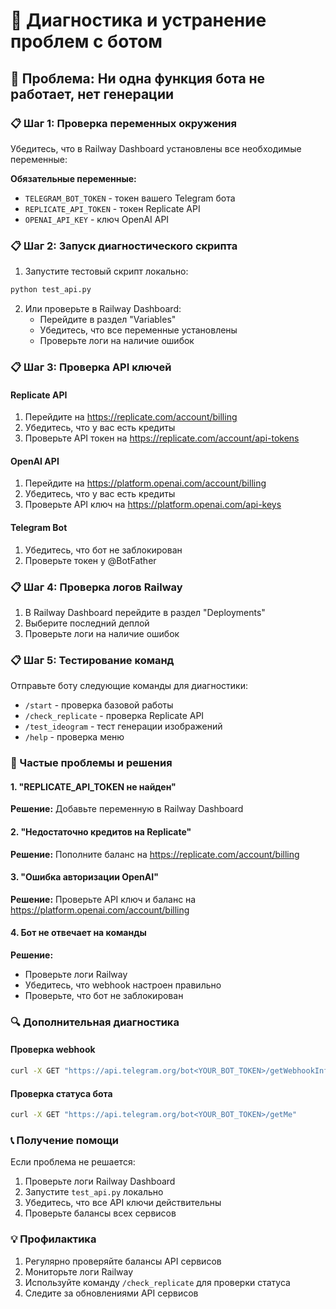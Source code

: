 # 🔧 Диагностика и устранение проблем с ботом

## 🚨 Проблема: Ни одна функция бота не работает, нет генерации

### 📋 Шаг 1: Проверка переменных окружения

Убедитесь, что в Railway Dashboard установлены все необходимые переменные:

**Обязательные переменные:**
- `TELEGRAM_BOT_TOKEN` - токен вашего Telegram бота
- `REPLICATE_API_TOKEN` - токен Replicate API  
- `OPENAI_API_KEY` - ключ OpenAI API

### 📋 Шаг 2: Запуск диагностического скрипта

1. Запустите тестовый скрипт локально:
```bash
python test_api.py
```

2. Или проверьте в Railway Dashboard:
   - Перейдите в раздел "Variables"
   - Убедитесь, что все переменные установлены
   - Проверьте логи на наличие ошибок

### 📋 Шаг 3: Проверка API ключей

#### Replicate API
1. Перейдите на https://replicate.com/account/billing
2. Убедитесь, что у вас есть кредиты
3. Проверьте API токен на https://replicate.com/account/api-tokens

#### OpenAI API
1. Перейдите на https://platform.openai.com/account/billing
2. Убедитесь, что у вас есть кредиты
3. Проверьте API ключ на https://platform.openai.com/api-keys

#### Telegram Bot
1. Убедитесь, что бот не заблокирован
2. Проверьте токен у @BotFather

### 📋 Шаг 4: Проверка логов Railway

1. В Railway Dashboard перейдите в раздел "Deployments"
2. Выберите последний деплой
3. Проверьте логи на наличие ошибок

### 📋 Шаг 5: Тестирование команд

Отправьте боту следующие команды для диагностики:

- `/start` - проверка базовой работы
- `/check_replicate` - проверка Replicate API
- `/test_ideogram` - тест генерации изображений
- `/help` - проверка меню

### 🐛 Частые проблемы и решения

#### 1. "REPLICATE_API_TOKEN не найден"
**Решение:** Добавьте переменную в Railway Dashboard

#### 2. "Недостаточно кредитов на Replicate"
**Решение:** Пополните баланс на https://replicate.com/account/billing

#### 3. "Ошибка авторизации OpenAI"
**Решение:** Проверьте API ключ и баланс на https://platform.openai.com/account/billing

#### 4. Бот не отвечает на команды
**Решение:** 
- Проверьте логи Railway
- Убедитесь, что webhook настроен правильно
- Проверьте, что бот не заблокирован

### 🔍 Дополнительная диагностика

#### Проверка webhook
```bash
curl -X GET "https://api.telegram.org/bot<YOUR_BOT_TOKEN>/getWebhookInfo"
```

#### Проверка статуса бота
```bash
curl -X GET "https://api.telegram.org/bot<YOUR_BOT_TOKEN>/getMe"
```

### 📞 Получение помощи

Если проблема не решается:

1. Проверьте логи Railway Dashboard
2. Запустите `test_api.py` локально
3. Убедитесь, что все API ключи действительны
4. Проверьте балансы всех сервисов

### 💡 Профилактика

1. Регулярно проверяйте балансы API сервисов
2. Мониторьте логи Railway
3. Используйте команду `/check_replicate` для проверки статуса
4. Следите за обновлениями API сервисов

